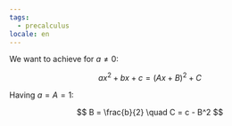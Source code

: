 ```yaml
---
tags:
  - precalculus
locale: en
---
```


We want to achieve for $a\not=0$:

$$
ax^2 + bx + c = (Ax + B)^2 + C
$$

Having $a=A=1$:

$$
B = \frac{b}{2} \quad C = c - B^2
$$
